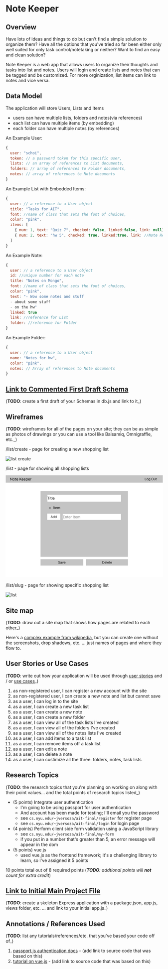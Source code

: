 # Note Keeper

## Overview

Have lots of ideas and things to do but can't find a simple solution to organize them? Have all the options that you've tried so far been either only well suited for only task control/notetaking or neither? Want to find an easy and clean solution?

Note Keeper is a web app that allows users to organize their thoughts and tasks into list and notes. Users will login and create lists and notes that can be tagged and be customized. For more orginization, list items can link to notes and vice versa. 


## Data Model

The application will store Users, Lists and Items

* users can have multiple lists, folders and notes(via references)
* each list can have multiple items (by embedding)
* each folder can have multiple notes (by references)

An Example User:

```javascript
{
  user: "schoi",
  token: // a password token for this specific user,
  lists: // an array of references to List documents,
  folders: // array of references to Folder documents,
  notes: // array of references to Note documents
}
```

An Example List with Embedded Items:

```javascript
{
  user: // a reference to a User object
  title: "Tasks for AIT",
  font: //name of class that sets the font of choices,
  color: "pink",
  items: [
    { num: 1, text: "Quiz 7", checked: false, linked:false, link: null},
    { num: 2, text: "hw 5", checked: true, linked:true, link: //Note Reference},
  ]
}
```

An Example Note:

```javascript
{
  user: // a reference to a User object
  id: //unique number for each note
  title: "Notes on Mongo",
  font: //name of class that sets the font of choices,
  color: "pink",
  text: "- Wow some notes and stuff
  - about some stuff
  - on the hw"
  linked: true
  link: //reference for List
  folder: //reference for Folder
}
```

An Example Folder:

```javascript
{
  user: // a reference to a User object
  name: "Notes for hw",
  color: "pink",
  notes: // Array of references to Note documents
}
```


## [Link to Commented First Draft Schema](db.js) 

(__TODO__: create a first draft of your Schemas in db.js and link to it_)

## Wireframes

(__TODO__: wireframes for all of the pages on your site; they can be as simple as photos of drawings or you can use a tool like Balsamiq, Omnigraffle, etc._)

/list/create - page for creating a new shopping list

![list create](documentation/list-create.png)

/list - page for showing all shopping lists

![list](documentation/list.png)

/list/slug - page for showing specific shopping list

![list](documentation/list-slug.png)

## Site map

(__TODO__: draw out a site map that shows how pages are related to each other_)

Here's a [complex example from wikipedia](https://upload.wikimedia.org/wikipedia/commons/2/20/Sitemap_google.jpg), but you can create one without the screenshots, drop shadows, etc. ... just names of pages and where they flow to.

## User Stories or Use Cases

(__TODO__: write out how your application will be used through [user stories](http://en.wikipedia.org/wiki/User_story#Format) and / or [use cases](https://www.mongodb.com/download-center?jmp=docs&_ga=1.47552679.1838903181.1489282706#previous)_)

1. as non-registered user, I can register a new account with the site
2. as non-registered user, I can create a new note and list but cannot save
3. as a user, I can log in to the site
4. as a user, I can create a new task list
5. as a user, I can create a new note
6. as a user, I can create a new folder
7. as a user, I can view all of the task lists I've created
8. as a user, I can view all of the folders I've created
9. as a user, I can view all of the notes lists I've created
10. as a user, I can add items to a task list
11. as a user, I can remove items off a task list
12. as a user, I can edit a note
13. as a user, I can delete a note
14. as a user, I can custimize all the three: folders, notes, task lists

## Research Topics

(__TODO__: the research topics that you're planning on working on along with their point values... and the total points of research topics listed_)

* (5 points) Integrate user authentication
    * I'm going to be using passport for user authentication
    * And account has been made for testing; I'll email you the password
    * see <code>cs.nyu.edu/~jversoza/ait-final/register</code> for register page
    * see <code>cs.nyu.edu/~jversoza/ait-final/login</code> for login page
* (4 points) Perform client side form validation using a JavaScript library
    * see <code>cs.nyu.edu/~jversoza/ait-final/my-form</code>
    * if you put in a number that's greater than 5, an error message will appear in the dom
* (5 points) vue.js
    * used vue.js as the frontend framework; it's a challenging library to learn, so I've assigned it 5 points

10 points total out of 8 required points (___TODO__: addtional points will __not__ count for extra credit_)


## [Link to Initial Main Project File](app.js) 

(__TODO__: create a skeleton Express application with a package.json, app.js, views folder, etc. ... and link to your initial app.js_)

## Annotations / References Used

(__TODO__: list any tutorials/references/etc. that you've based your code off of_)

1. [passport.js authentication docs](http://passportjs.org/docs) - (add link to source code that was based on this)
2. [tutorial on vue.js](https://vuejs.org/v2/guide/) - (add link to source code that was based on this)

